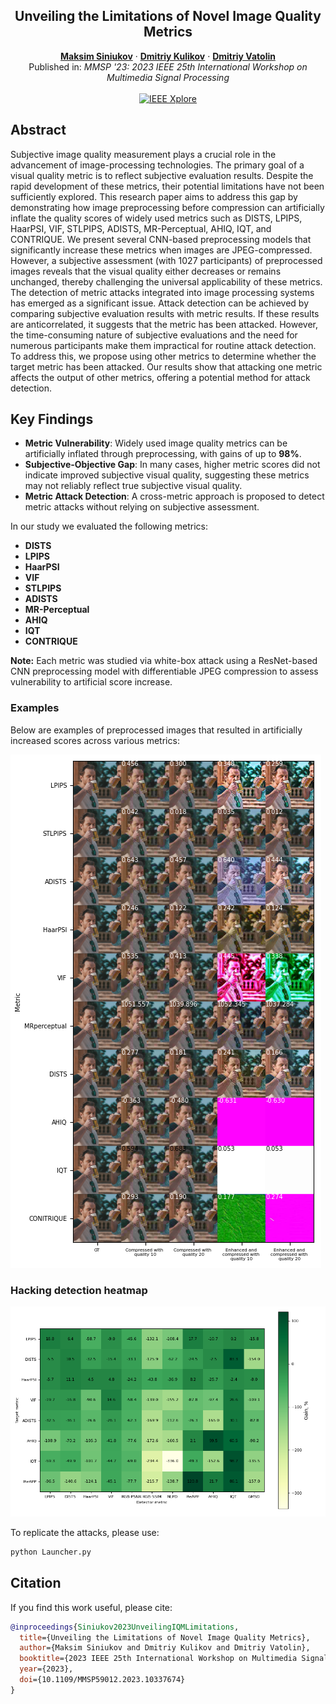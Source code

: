 <p align="center">

  <h2 align="center">Unveiling the Limitations of Novel Image Quality Metrics</h2>
  <p align="center">
    <a href="https://scholar.google.com/citations?user=Siniukov"><strong>Maksim Siniukov</strong></a>
    ·  
    <a href="https://scholar.google.com/citations?user=G4o5vpAAAAAJ"><strong>Dmitriy Kulikov</strong></a>
    ·
    <a href="https://scholar.google.com/citations?user=545J9E4AAAAJ"><strong>Dmitriy Vatolin</strong></a>
    <br>
    Published in: <em>MMSP '23: 2023 IEEE 25th International Workshop on Multimedia Signal Processing</em>
    <br>
    </br>
        <a href="https://ieeexplore.ieee.org/document/10337674">
        <img src="https://img.shields.io/badge/IEEE-Xplore-orange" alt="IEEE Xplore"></a>
     </br>
  </p>

</p>

## Abstract

Subjective image quality measurement plays a crucial role in the advancement of image-processing technologies. The primary goal of a visual quality metric is to reflect subjective evaluation results. Despite the rapid development of these metrics, their potential limitations have not been sufficiently explored. This research paper aims to address this gap by demonstrating how image preprocessing before compression can artificially inflate the quality scores of widely used metrics such as DISTS, LPIPS, HaarPSI, VIF, STLPIPS, ADISTS, MR-Perceptual, AHIQ, IQT, and CONTRIQUE. We present several CNN-based preprocessing models that significantly increase these metrics when images are JPEG-compressed. However, a subjective assessment (with 1027 participants) of preprocessed images reveals that the visual quality either decreases or remains unchanged, thereby challenging the universal applicability of these metrics. The detection of metric attacks integrated into image processing systems has emerged as a significant issue. Attack detection can be achieved by comparing subjective evaluation results with metric results. If these results are anticorrelated, it suggests that the metric has been attacked. However, the time-consuming nature of subjective evaluations and the need for numerous participants make them impractical for routine attack detection. To address this, we propose using other metrics to determine whether the target metric has been attacked. Our results show that attacking one metric affects the output of other metrics, offering a potential method for attack detection.


## Key Findings

- **Metric Vulnerability**: Widely used image quality metrics can be artificially inflated through preprocessing, with gains of up to **98%**.
- **Subjective-Objective Gap**: In many cases, higher metric scores did not indicate improved subjective visual quality, suggesting these metrics may not reliably reflect true subjective visual quality.
- **Metric Attack Detection**: A cross-metric approach is proposed to detect metric attacks without relying on subjective assessment.

In our study we evaluated the following metrics:

* **DISTS**
* **LPIPS**
* **HaarPSI**
* **VIF**
* **STLPIPS**
* **ADISTS**
* **MR-Perceptual**
* **AHIQ**
* **IQT**
* **CONTRIQUE**

**Note:** Each metric was studied via white-box attack using a ResNet-based CNN preprocessing model with differentiable JPEG compression to assess vulnerability to artificial score increase.
### Examples

Below are examples of preprocessed images that resulted in artificially increased scores across various metrics:

![Metric_hacking_examples](./res/Metric_hacking_examples.png)

### Hacking detection heatmap

![Hacking detection heatmap](./res/Hacking_detection_heatmap.png)

To replicate the attacks, please use:

```bash
python Launcher.py
```


## Citation

If you find this work useful, please cite:

```bibtex
@inproceedings{Siniukov2023UnveilingIQMLimitations,
  title={Unveiling the Limitations of Novel Image Quality Metrics},
  author={Maksim Siniukov and Dmitriy Kulikov and Dmitriy Vatolin},
  booktitle={2023 IEEE 25th International Workshop on Multimedia Signal Processing (MMSP)},
  year={2023},
  doi={10.1109/MMSP59012.2023.10337674}
}
